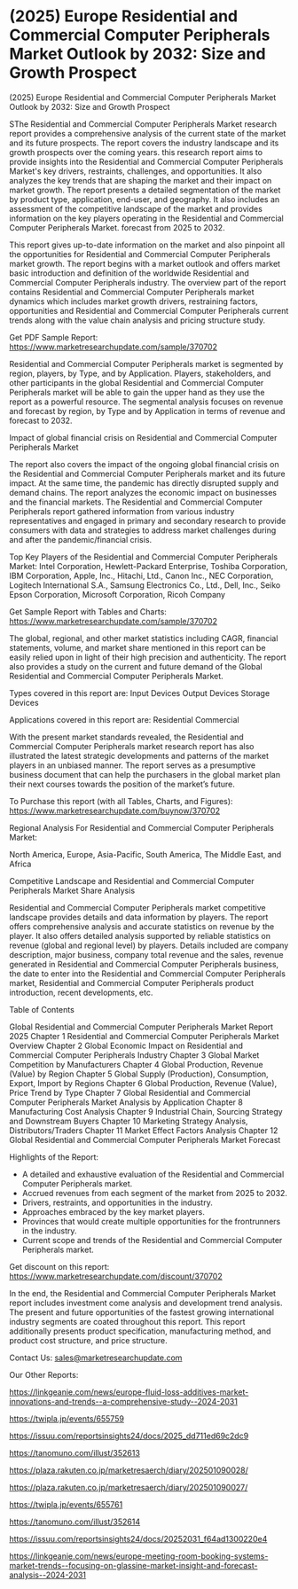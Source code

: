 # (2025) Europe Residential and Commercial Computer Peripherals Market Outlook by 2032: Size and Growth Prospect
 (2025) Europe Residential and Commercial Computer Peripherals Market Outlook by 2032: Size and Growth Prospect

SThe Residential and Commercial Computer Peripherals Market research report provides a comprehensive analysis of the current state of the market and its future prospects. The report covers the industry landscape and its growth prospects over the coming years. this research report aims to provide insights into the Residential and Commercial Computer Peripherals Market's key drivers, restraints, challenges, and opportunities. It also analyzes the key trends that are shaping the market and their impact on market growth. The report presents a detailed segmentation of the market by product type, application, end-user, and geography. It also includes an assessment of the competitive landscape of the market and provides information on the key players operating in the Residential and Commercial Computer Peripherals Market. forecast from 2025 to 2032.

This report gives up-to-date information on the market and also pinpoint all the opportunities for Residential and Commercial Computer Peripherals market growth. The report begins with a market outlook and offers market basic introduction and definition of the worldwide Residential and Commercial Computer Peripherals industry. The overview part of the report contains Residential and Commercial Computer Peripherals market dynamics which includes market growth drivers, restraining factors, opportunities and Residential and Commercial Computer Peripherals current trends along with the value chain analysis and pricing structure study.

Get PDF Sample Report: https://www.marketresearchupdate.com/sample/370702

Residential and Commercial Computer Peripherals market is segmented by region, players, by Type, and by Application. Players, stakeholders, and other participants in the global Residential and Commercial Computer Peripherals market will be able to gain the upper hand as they use the report as a powerful resource. The segmental analysis focuses on revenue and forecast by region, by Type and by Application in terms of revenue and forecast to 2032.

Impact of global financial crisis on Residential and Commercial Computer Peripherals Market

The report also covers the impact of the ongoing global financial crisis on the Residential and Commercial Computer Peripherals market and its future impact. At the same time, the pandemic has directly disrupted supply and demand chains. The report analyzes the economic impact on businesses and the financial markets. The Residential and Commercial Computer Peripherals report gathered information from various industry representatives and engaged in primary and secondary research to provide consumers with data and strategies to address market challenges during and after the pandemic/financial crisis.

Top Key Players of the Residential and Commercial Computer Peripherals Market:
Intel Corporation, Hewlett-Packard Enterprise, Toshiba Corporation, IBM Corporation, Apple, Inc., Hitachi, Ltd., Canon Inc., NEC Corporation, Logitech International S.A., Samsung Electronics Co., Ltd., Dell, Inc., Seiko Epson Corporation, Microsoft Corporation, Ricoh Company


Get Sample Report with Tables and Charts: https://www.marketresearchupdate.com/sample/370702

The global, regional, and other market statistics including CAGR, financial statements, volume, and market share mentioned in this report can be easily relied upon in light of their high precision and authenticity. The report also provides a study on the current and future demand of the Global Residential and Commercial Computer Peripherals Market.

Types covered in this report are:
Input Devices
Output Devices
Storage Devices


Applications covered in this report are:
Residential
Commercial


With the present market standards revealed, the Residential and Commercial Computer Peripherals market research report has also illustrated the latest strategic developments and patterns of the market players in an unbiased manner. The report serves as a presumptive business document that can help the purchasers in the global market plan their next courses towards the position of the market’s future.

To Purchase this report (with all Tables, Charts, and Figures): https://www.marketresearchupdate.com/buynow/370702

Regional Analysis For Residential and Commercial Computer Peripherals Market:

North America, Europe, Asia-Pacific, South America, The Middle East, and Africa

Competitive Landscape and Residential and Commercial Computer Peripherals Market Share Analysis

Residential and Commercial Computer Peripherals market competitive landscape provides details and data information by players. The report offers comprehensive analysis and accurate statistics on revenue by the player. It also offers detailed analysis supported by reliable statistics on revenue (global and regional level) by players. Details included are company description, major business, company total revenue and the sales, revenue generated in Residential and Commercial Computer Peripherals business, the date to enter into the Residential and Commercial Computer Peripherals market, Residential and Commercial Computer Peripherals product introduction, recent developments, etc.

Table of Contents

Global Residential and Commercial Computer Peripherals Market Report 2025
Chapter 1 Residential and Commercial Computer Peripherals Market Overview
Chapter 2 Global Economic Impact on Residential and Commercial Computer Peripherals Industry
Chapter 3 Global Market Competition by Manufacturers
Chapter 4 Global Production, Revenue (Value) by Region
Chapter 5 Global Supply (Production), Consumption, Export, Import by Regions
Chapter 6 Global Production, Revenue (Value), Price Trend by Type
Chapter 7 Global Residential and Commercial Computer Peripherals Market Analysis by Application
Chapter 8 Manufacturing Cost Analysis
Chapter 9 Industrial Chain, Sourcing Strategy and Downstream Buyers
Chapter 10 Marketing Strategy Analysis, Distributors/Traders
Chapter 11 Market Effect Factors Analysis
Chapter 12 Global Residential and Commercial Computer Peripherals Market Forecast

Highlights of the Report:

- A detailed and exhaustive evaluation of the Residential and Commercial Computer Peripherals market.
- Accrued revenues from each segment of the market from 2025 to 2032.
- Drivers, restraints, and opportunities in the industry.
- Approaches embraced by the key market players.
- Provinces that would create multiple opportunities for the frontrunners in the industry.
- Current scope and trends of the Residential and Commercial Computer Peripherals market.

Get discount on this report: https://www.marketresearchupdate.com/discount/370702

In the end, the Residential and Commercial Computer Peripherals Market report includes investment come analysis and development trend analysis. The present and future opportunities of the fastest growing international industry segments are coated throughout this report. This report additionally presents product specification, manufacturing method, and product cost structure, and price structure.

Contact Us:
sales@marketresearchupdate.com

Our Other Reports:

https://linkgeanie.com/news/europe-fluid-loss-additives-market-innovations-and-trends--a-comprehensive-study--2024-2031

https://twipla.jp/events/655759

https://issuu.com/reportsinsights24/docs/2025_dd711ed69c2dc9

https://tanomuno.com/illust/352613

https://plaza.rakuten.co.jp/marketresaerch/diary/202501090028/

https://plaza.rakuten.co.jp/marketresaerch/diary/202501090027/

https://twipla.jp/events/655761

https://tanomuno.com/illust/352614

https://issuu.com/reportsinsights24/docs/20252031_f64ad1300220e4

https://linkgeanie.com/news/europe-meeting-room-booking-systems-market-trends--focusing-on-glassine-market-insight-and-forecast-analysis--2024-2031
